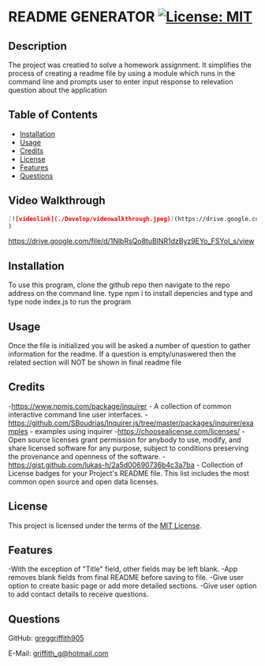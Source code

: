 # README GENERATOR	[![License: MIT](https://img.shields.io/badge/License-MIT-yellow.svg)](https://choosealicense.com/licenses/mit/)

## Description

The project was creatied to solve a homework assignment. It simplifies the process of creating a readme file by using a module which runs in the command line and prompts user to enter input response to relevation question about the application

## Table of Contents

- [Installation](#installation)
- [Usage](#usage)
- [Credits](#credits)
- [License](#license)
- [Features](#features)
- [Questions](#questions)

## Video Walkthrough
```md
[![videolink](./Develop/videowalkthrough.jpeg)](https://drive.google.com/file/d/1NlbRsQo8tuBlNR1dzByz9EYo_FSYoI_s/view
)
```
https://drive.google.com/file/d/1NlbRsQo8tuBlNR1dzByz9EYo_FSYoI_s/view

## Installation

To use this program, clone the github repo then navigate to the repo address on the command line. type npm i to install depencies and type and type node index.js to run the program  

## Usage

Once the file is initialized you will be asked a number of question to gather information for the readme. If a question is empty/unaswered then the related section will NOT be shown in final readme file

## Credits

-https://www.npmjs.com/package/inquirer - A collection of common interactive command line user interfaces.
-https://github.com/SBoudrias/Inquirer.js/tree/master/packages/inquirer/examples - examples using inquirer
-https://choosealicense.com/licenses/   - Open source licenses grant permission for anybody to use, modify, and share licensed software for any purpose, subject to conditions preserving the provenance and openness of the software.
-https://gist.github.com/lukas-h/2a5d00690736b4c3a7ba - Collection of License badges for your Project's README file. This list includes the most common open source and open data licenses.

## License

This project is licensed under the terms of the [MIT License](https://choosealicense.com/licenses/mit/).

## Features

-With the exception of "Title" field, other fields may be left blank.
-App removes blank fields from final README before saving to file.
-Give user option to create basic page or add more detailed sections.
-Give user option to add contact details to receive questions.

## Questions

GitHub: [greggriffith905](https://github.com/greggriffith905) 

E-Mail: [griffith_g@hotmail.com](mailto:griffith_g@hotmail.com)



